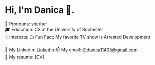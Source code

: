 # Hi, I'm Danica 👾.

🫧 Pronouns: she/her <br>
🎓 Education: CS at the University of Rochester <br>
💡 Interests: 
📺 Fun Fact: My favorite TV show is Arrested Development <br> <br>
👤 My LinkedIn: [LinkedIn](www.linkedin.com/in/danica-kim)
📫 My email: [@danica11405@gmail.com](mailto:danica11405@gmail.com) <br>
📑 My resume: [CV] 

